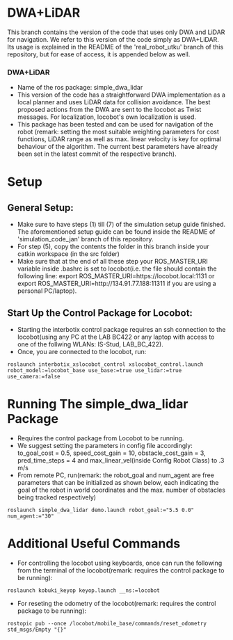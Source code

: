 # DWA+LiDAR
This branch contains the version of the code that uses only DWA and LiDAR for navigation. We refer to this version of the code simply as DWA+LiDAR. Its usage is explained in the README of the 'real_robot_utku' branch of this repository, but for ease of access, it is appended below as well.

### DWA+LiDAR
* Name of the ros package: simple_dwa_lidar
* This version of the code has a straightforward DWA implementation as a local planner and uses LiDAR data for collision avoidance. The best proposed actions from the DWA are sent to the locobot as Twist messages. For localization, locobot's own localization is used.
* This package has been tested and can be used for navigation of the robot (remark: setting the most suitable weighting parameters for cost functions, LiDAR range as well as max. linear velocity is key for optimal behaviour of the algorithm. The current best parameters have already been set in the latest commit of the respective branch).

# Setup

## General Setup:
* Make sure to have steps (1) till (7) of the simulation setup guide finished. The aforementioned setup guide can be found inside the README of 'simulation_code_jan' branch of this repository.
* For step (5), copy the contents the folder in this branch inside your catkin workspace (in the src folder)
* Make sure that at the end of all these step your ROS_MASTER_URI variable inside .bashrc is set to locobot(i.e. the file should contain the following line: export ROS_MASTER_URI=ht<span>tps://<span>locobot.local:1131 or export ROS_MASTER_URI=ht<span>tp://<span>134.91.77.188:11311 if you are using a personal PC/laptop).

## Start Up the Control Package for Locobot:
* Starting the interbotix control package requires an ssh connection to the locobot(using any PC at the LAB BC422 or any laptop with access to one of the follwing WLANs: IS-Stud, LAB_BC_422).
* Once, you are connected to the locobot, run: 
```
roslaunch interbotix_xslocobot_control xslocobot_control.launch robot_model:=locobot_base use_base:=true use_lidar:=true use_camera:=false
```

# Running The simple_dwa_lidar Package
* Requires the control package from Locobot to be running.
* We suggest setting the parameters in config file accordingly: to_goal_cost = 0.5, speed_cost_gain = 10, obstacle_cost_gain = 3, pred_time_steps = 4 and max_linear_vel(inside Config Robot Class) to .3 m/s
* From remote PC, run(remark: the robot_goal and num_agent are free parameters that can be initialized as shown below, each indicating the goal of the robot in world coordinates and the max. number of obstacles being tracked respectively)
```
roslaunch simple_dwa_lidar demo.launch robot_goal:="5.5 0.0" num_agent:="30"
```

# Additional Useful Commands
* For controlling the locobot using keyboards, once can run the following from the terminal of the locobot(remark: requires the control package to be running):
```
roslaunch kobuki_keyop keyop.launch __ns:=locobot
```
* For reseting the odometry of the locobot(remark: requires the control package to be running):
```
rostopic pub --once /locobot/mobile_base/commands/reset_odometry std_msgs/Empty "{}"
```
